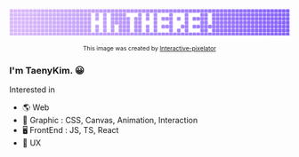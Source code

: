 ![](https://github.com/taenykim/taenykim/blob/master/images/hithere.png?raw=true)

<div style="font-size:8pt" align="center">This image was created by <a href="https://github.com/taenykim/interactive-pixelator">Interactive-pixelator</a> </div>

### I'm TaenyKim. 😀

Interested in

- 🌎 Web
- 🎨 Graphic : CSS, Canvas, Animation, Interaction
- 🖥 FrontEnd : JS, TS, React
- 🌸 UX
